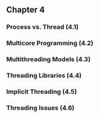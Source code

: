 ## Chapter 4

### Process vs. Thread (4.1)
### Multicore Programming (4.2)
### Multithreading Models (4.3)
### Threading Libraries (4.4)
### Implicit Threading (4.5)
### Threading Issues (4.6)